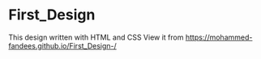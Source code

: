 # First_Design
This design written with HTML and CSS
View it from https://mohammed-fandees.github.io/First_Design-/ 
